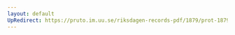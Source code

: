 ```yaml
---
layout: default
UpRedirect: https://pruto.im.uu.se/riksdagen-records-pdf/1879/prot-1879--ak--025.pdf
---
```

